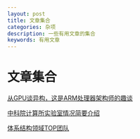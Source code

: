 ```yaml
---
layout: post
title: 文章集合
categories: 杂项
description: 一些有用文章的集合
keywords: 有用文章
---
```


# 文章集合


[从GPU谈异构，这是ARM处理器架构师的趣谈](https://sunnews.cc/zh-my/science/93928.html)

[中科院计算所实验室情况简要介绍](http://www.cskaoyan.com/thread-237791-1-1.html)

[体系结构领域TOP团队](https://zhuanlan.zhihu.com/p/376572255)